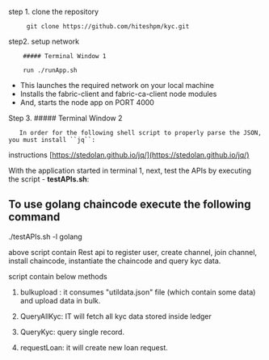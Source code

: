 step 1. clone the repository 

         git clone https://github.com/hiteshpm/kyc.git

step2. setup network

        ##### Terminal Window 1

        run ./runApp.sh
* This launches the required network on your local machine
* Installs the fabric-client and fabric-ca-client node modules
* And, starts the node app on PORT 4000

Step 3. ##### Terminal Window 2

       In order for the following shell script to properly parse the JSON, you must install ``jq``:

instructions [https://stedolan.github.io/jq/](https://stedolan.github.io/jq/)

With the application started in terminal 1, next, test the APIs by executing the script - **testAPIs.sh**:

## To use golang chaincode execute the following command

./testAPIs.sh -l golang

 above script contain Rest api to register user, create channel, join channel, install chaincode, instantiate the chaincode and query kyc data.

 script contain below methods
 1. bulkupload : it  consumes "utildata.json" file (which contain some data)
                  and upload data in bulk.

2. QueryAllKyc:  IT will fetch all kyc data stored inside ledger
3. QueryKyc:   query single record.
4. requestLoan: it will create new loan request.

